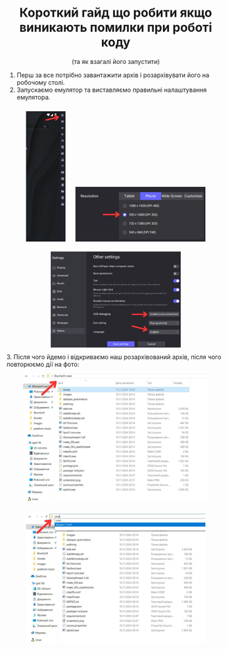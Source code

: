 <div align="center">
  <h1>Короткий гайд що робити якщо виникають помилки при роботі коду</h1>
  <p>(та як взагалі його запустити)</p>
</div>

1. Перш за все потрібно завантажити архів і розархівувати його на робочому столі.
2. Запускаємо емулятор та виставляємо правильні налаштування емулятора.

<div align="center">
  <img src="Guide/5303469086921057247.jpg" alt="Перше фото" height="300" style="margin: 10px;">
  <img src="Guide/5303469086921057237.jpg" alt="Друге фото" width="300" style="margin: 10px;">
  <img src="Guide/5303469086921057252.jpg" alt="Третє фото" width="300" style="margin: 10px;">
</div>
3. Після чого йдемо і відкриваємо наш розархівований архів, після чого повторюємо дії на фото:
<div align="center">
  <img src="Guide/4.jpg" alt="Перше фото" height="300" style="margin: 10px;">
  <img src="Guide/5.jpg" alt="Друге фото"height="300" style="margin: 10px;">
</div>
